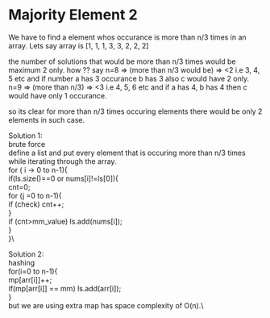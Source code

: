 # Majority Element 2

We have to find a element whos occurance is more than n/3 times in an array. Lets say array is [1, 1, 1, 3, 3, 2, 2, 2]

the number of solutions that would be more than n/3 times would be maximum 2 only. how ??
say n=8  =>  (more than n/3 would be) => <2  i.e 3, 4, 5 etc and if number a has 3 occurance b has 3 also c would have 2 only.\
n=9 => (more than n/3) => <3 i.e 4, 5, 6 etc and if a has 4, b has 4 then c would have only 1 occurance.

so its clear for more than n/3 times occuring elements there would be only 2 elements in such case.

Solution 1:\
brute force \
define a list and put every element that is occuring more than n/3 times while iterating through the array.\
for ( i -> 0 to n-1){\
  if(ls.size()==0 or nums[i]!=ls[0]){\
    cnt=0;\
    for (j =0 to n-1){\
      if (check) cnt++;\
    }\
    if (cnt>mm_value) ls.add(nums[i]);\
  }\
}\

Solution 2:\
hashing\
for(i=0 to n-1){\
  mp[arr[i]]++;\
  if(mp[arr[i]] == mm) ls.add(arr[i]);\
}\
but we are using extra map has space complexity of O(n).\



 
